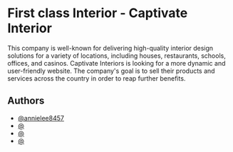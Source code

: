
# First class Interior - Captivate Interior

This company is well-known for delivering high-quality interior design solutions for a variety of locations, including houses, restaurants, schools, offices, and casinos. Captivate Interiors is looking for a more dynamic and user-friendly website. The company's goal is to sell their products and services across the country in order to reap further benefits.
 
 
## Authors

- [@annielee8457](https://www.github.com/annielee8457)
- [@](https://github.com/jolonbentley)
- [@](https://www.github.com/annielee8457)
- [@](https://www.github.com/annielee8457)

